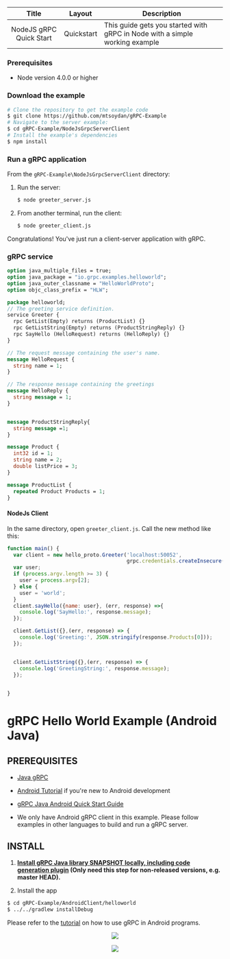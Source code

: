 |          Title          | Layout     | Description                                                                 |
|:-----------------------:|------------|-----------------------------------------------------------------------------|
| NodeJS gRPC Quick Start | Quickstart | This guide gets you started with gRPC in Node with a simple working example |



### Prerequisites

- Node version 4.0.0 or higher


### Download the example



```sh
# Clone the repository to get the example code
$ git clone https://github.com/mtsoydan/gRPC-Example
# Navigate to the server example:
$ cd gRPC-Example/NodeJsGrpcServerClient
# Install the example's dependencies
$ npm install
```


### Run a gRPC application

From the `gRPC-Example\NodeJsGrpcServerClient` directory:

 1. Run the server:

    ```sh
    $ node greeter_server.js
    ```

 2. From another terminal, run the client:

    ```sh
    $ node greeter_client.js
    ```

Congratulations! You've just run a client-server application with gRPC.



### gRPC service

```proto
option java_multiple_files = true;
option java_package = "io.grpc.examples.helloworld";
option java_outer_classname = "HelloWorldProto";
option objc_class_prefix = "HLW";

package helloworld;
// The greeting service definition.
service Greeter {
  rpc GetList(Empty) returns (ProductList) {}
  rpc GetListString(Empty) returns (ProductStringReply) {}
  rpc SayHello (HelloRequest) returns (HelloReply) {}
}

// The request message containing the user's name.
message HelloRequest {
  string name = 1;
}

// The response message containing the greetings
message HelloReply {
  string message = 1;
}


message ProductStringReply{
  string message =1;
}

message Product {
  int32 id = 1;
  string name = 2;
  double listPrice = 3;
}

message ProductList {
  repeated Product Products = 1;
}
```


#### NodeJs Client

In the same directory, open `greeter_client.js`. Call the new method like this:

```js
function main() {
  var client = new hello_proto.Greeter('localhost:50052',
                                       grpc.credentials.createInsecure());
  var user;
  if (process.argv.length >= 3) {
    user = process.argv[2];
  } else {
    user = 'world';
  }
  client.sayHello({name: user}, (err, response) =>{
    console.log('SayHello:', response.message);
  });

  client.GetList({},(err, response) => {
    console.log('Greeting:', JSON.stringify(response.Products[0]));
  });


  client.GetListString({},(err, response) => {
    console.log('GreetingString:', response.message);
  });

  
}
```



gRPC Hello World Example (Android Java)
========================

PREREQUISITES
-------------
- [Java gRPC](https://github.com/grpc/grpc-java)

- [Android Tutorial](https://developer.android.com/training/basics/firstapp/index.html) if you're new to Android development

- [gRPC Java Android Quick Start Guide](https://grpc.io/docs/quickstart/android.html)

- We only have Android gRPC client in this example. Please follow examples in other languages to build and run a gRPC server.

INSTALL
-------

1. **[Install gRPC Java library SNAPSHOT locally, including code generation plugin](../../COMPILING.md) (Only need this step for non-released versions, e.g. master HEAD).**

2. Install the app
```sh
$ cd gRPC-Example/AndroidClient/helloworld
$ ../../gradlew installDebug
```

Please refer to the
[tutorial](https://grpc.io/docs/tutorials/basic/android.html) on
how to use gRPC in Android programs.


<p align="center" >
  <img src="responseListProduct.png">
</p>
<p align="center" >
  <img src="responseJsonProduct.png">
</p>
